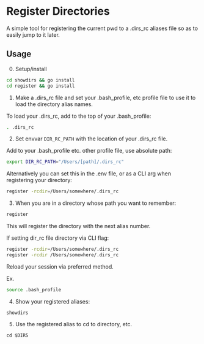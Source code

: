 # Register Directories

A simple tool for registering the current pwd to a .dirs_rc aliases file so as to easily jump to it later.

## Usage

0) Setup/install

```bash
cd showdirs && go install
cd register && go install
```

1) Make a .dirs_rc file and set your .bash_profile, etc profile file to use it to load the directory alias names.

To load your .dirs_rc, add to the top of your .bash_profile:

```bash
. .dirs_rc
```

2) Set envvar `DIR_RC_PATH` with the location of your .dirs_rc file.

Add to your .bash_profile etc. other profile file, use absolute path:

```bash
export DIR_RC_PATH="/Users/[path]/.dirs_rc"
```

Alternatively you can set this in the .env file, or as a CLI arg when registering your directory:

```bash
register -rcdir=/Users/somewhere/.dirs_rc 
```

3) When you are in a directory whose path you want to remember:

```bash
register
```

This will register the directory with the next alias number.

If setting dir_rc file directory via CLI flag:

```bash
register -rcdir=/Users/somewhere/.dirs_rc
register -rcdir /Users/somewhere/.dirs_rc
```

Reload your session via preferred method.

Ex.

```bash
source .bash_profile
```

4) Show your registered aliases:

```
showdirs
```

5) Use the registered alias to cd to directory, etc.

```
cd $DIR5
```